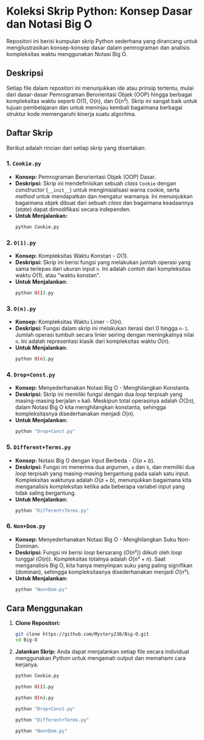 # Koleksi Skrip Python: Konsep Dasar dan Notasi Big O

Repositori ini berisi kumpulan skrip Python sederhana yang dirancang untuk mengilustrasikan konsep-konsep dasar dalam pemrograman dan analisis kompleksitas waktu menggunakan Notasi Big O.

## Deskripsi

Setiap file dalam repositori ini menunjukkan ide atau prinsip tertentu, mulai dari dasar-dasar Pemrograman Berorientasi Objek (OOP) hingga berbagai kompleksitas waktu seperti O(1), O(n), dan O(n²). Skrip ini sangat baik untuk tujuan pembelajaran dan untuk meninjau kembali bagaimana berbagai struktur kode memengaruhi kinerja suatu algoritma.

## Daftar Skrip

Berikut adalah rincian dari setiap skrip yang disertakan:

### 1. `Cookie.py`

* **Konsep:** Pemrograman Berorientasi Objek (OOP) Dasar.
* **Deskripsi:** Skrip ini mendefinisikan sebuah *class* `Cookie` dengan *constructor* (`__init__`) untuk menginisialisasi warna cookie, serta *method* untuk mendapatkan dan mengatur warnanya. Ini menunjukkan bagaimana objek dibuat dari sebuah *class* dan bagaimana keadaannya (*state*) dapat dimodifikasi secara independen.
* **Untuk Menjalankan:**
    ```bash
    python Cookie.py
    ```

### 2. `O(1).py`

* **Konsep:** Kompleksitas Waktu Konstan - $O(1)$.
* **Deskripsi:** Skrip ini berisi fungsi yang melakukan jumlah operasi yang sama terlepas dari ukuran input `n`. Ini adalah contoh dari kompleksitas waktu $O(1)$, atau "waktu konstan".
* **Untuk Menjalankan:**
    ```bash
    python O(1).py
    ```

### 3. `O(n).py`

* **Konsep:** Kompleksitas Waktu Linier - $O(n)$.
* **Deskripsi:** Fungsi dalam skrip ini melakukan iterasi dari 0 hingga `n-1`. Jumlah operasi tumbuh secara linier seiring dengan meningkatnya nilai `n`. Ini adalah representasi klasik dari kompleksitas waktu $O(n)$.
* **Untuk Menjalankan:**
    ```bash
    python O(n).py
    ```

### 4. `Drop+Const.py`

* **Konsep:** Menyederhanakan Notasi Big O - Menghilangkan Konstanta.
* **Deskripsi:** Skrip ini memiliki fungsi dengan dua *loop* terpisah yang masing-masing berjalan `n` kali. Meskipun total operasinya adalah $O(2n)$, dalam Notasi Big O kita menghilangkan konstanta, sehingga kompleksitasnya disederhanakan menjadi $O(n)$.
* **Untuk Menjalankan:**
    ```bash
    python "Drop+Const.py"
    ```

### 5. `Different+Terms.py`

* **Konsep:** Notasi Big O dengan Input Berbeda - $O(a + b)$.
* **Deskripsi:** Fungsi ini menerima dua argumen, `a` dan `b`, dan memiliki dua *loop* terpisah yang masing-masing bergantung pada salah satu input. Kompleksitas waktunya adalah $O(a + b)$, menunjukkan bagaimana kita menganalisis kompleksitas ketika ada beberapa variabel input yang tidak saling bergantung.
* **Untuk Menjalankan:**
    ```bash
    python "Different+Terms.py"
    ```

### 6. `Non+Dom.py`

* **Konsep:** Menyederhanakan Notasi Big O - Menghilangkan Suku Non-Dominan.
* **Deskripsi:** Fungsi ini berisi *loop* bersarang ($O(n²)$) diikuti oleh *loop* tunggal ($O(n)$). Kompleksitas totalnya adalah $O(n² + n)$. Saat menganalisis Big O, kita hanya menyimpan suku yang paling signifikan (dominan), sehingga kompleksitasnya disederhanakan menjadi $O(n²)$.
* **Untuk Menjalankan:**
    ```bash
    python "Non+Dom.py"
    ```

## Cara Menggunakan

1.  **Clone Repositori:**
    ```bash
    git clone https://github.com/Mystery230/Big-O.git
    cd Big-O
    ```
2.  **Jalankan Skrip:**
    Anda dapat menjalankan setiap file secara individual menggunakan Python untuk mengamati output dan memahami cara kerjanya.
    ```bash
    python Cookie.py
    
    python O(1).py
    
    python O(n).py
    
    python "Drop+Const.py"
    
    python "Different+Terms.py"
    
    python "Non+Dom.py"
    ```
